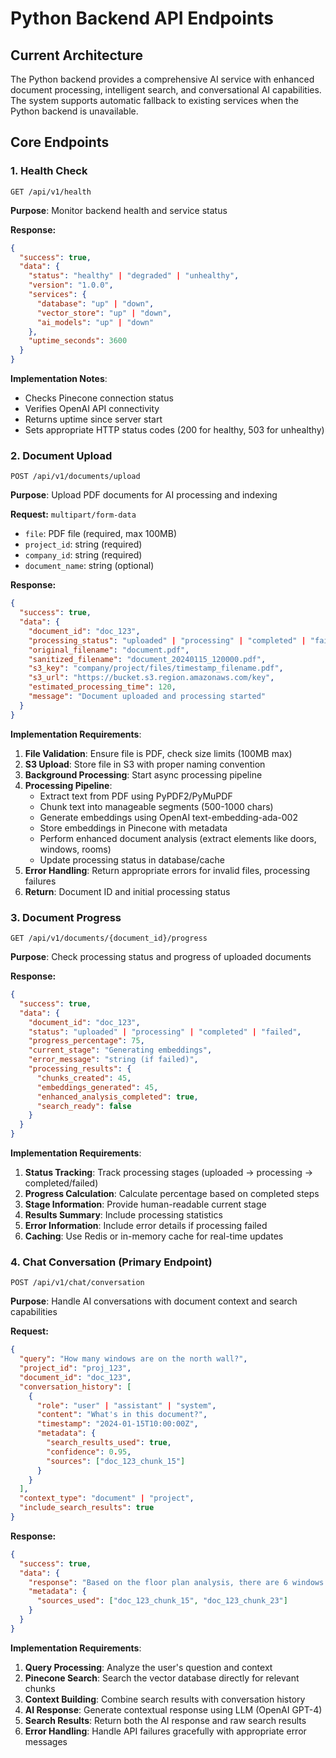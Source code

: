 # Python Backend API Endpoints

## **Current Architecture**

The Python backend provides a comprehensive AI service with enhanced document processing, intelligent search, and conversational AI capabilities. The system supports automatic fallback to existing services when the Python backend is unavailable.

## **Core Endpoints**

### **1. Health Check**
```
GET /api/v1/health
```
**Purpose**: Monitor backend health and service status

**Response:**
```json
{
  "success": true,
  "data": {
    "status": "healthy" | "degraded" | "unhealthy",
    "version": "1.0.0",
    "services": {
      "database": "up" | "down",
      "vector_store": "up" | "down", 
      "ai_models": "up" | "down"
    },
    "uptime_seconds": 3600
  }
}
```

**Implementation Notes**:
- Checks Pinecone connection status
- Verifies OpenAI API connectivity
- Returns uptime since server start
- Sets appropriate HTTP status codes (200 for healthy, 503 for unhealthy)

### **2. Document Upload**
```
POST /api/v1/documents/upload
```
**Purpose**: Upload PDF documents for AI processing and indexing

**Request:** `multipart/form-data`
- `file`: PDF file (required, max 100MB)
- `project_id`: string (required)
- `company_id`: string (required)
- `document_name`: string (optional)

**Response:**
```json
{
  "success": true,
  "data": {
    "document_id": "doc_123",
    "processing_status": "uploaded" | "processing" | "completed" | "failed",
    "original_filename": "document.pdf",
    "sanitized_filename": "document_20240115_120000.pdf",
    "s3_key": "company/project/files/timestamp_filename.pdf",
    "s3_url": "https://bucket.s3.region.amazonaws.com/key",
    "estimated_processing_time": 120,
    "message": "Document uploaded and processing started"
  }
}
```

**Implementation Requirements**:
1. **File Validation**: Ensure file is PDF, check size limits (100MB max)
2. **S3 Upload**: Store file in S3 with proper naming convention
3. **Background Processing**: Start async processing pipeline
4. **Processing Pipeline**:
   - Extract text from PDF using PyPDF2/PyMuPDF
   - Chunk text into manageable segments (500-1000 chars)
   - Generate embeddings using OpenAI text-embedding-ada-002
   - Store embeddings in Pinecone with metadata
   - Perform enhanced document analysis (extract elements like doors, windows, rooms)
   - Update processing status in database/cache
5. **Error Handling**: Return appropriate errors for invalid files, processing failures
6. **Return**: Document ID and initial processing status

### **3. Document Progress**
```
GET /api/v1/documents/{document_id}/progress
```
**Purpose**: Check processing status and progress of uploaded documents

**Response:**
```json
{
  "success": true,
  "data": {
    "document_id": "doc_123",
    "status": "uploaded" | "processing" | "completed" | "failed",
    "progress_percentage": 75,
    "current_stage": "Generating embeddings",
    "error_message": "string (if failed)",
    "processing_results": {
      "chunks_created": 45,
      "embeddings_generated": 45,
      "enhanced_analysis_completed": true,
      "search_ready": false
    }
  }
}
```

**Implementation Requirements**:
1. **Status Tracking**: Track processing stages (uploaded → processing → completed/failed)
2. **Progress Calculation**: Calculate percentage based on completed steps
3. **Stage Information**: Provide human-readable current stage
4. **Results Summary**: Include processing statistics
5. **Error Information**: Include error details if processing failed
6. **Caching**: Use Redis or in-memory cache for real-time updates

### **4. Chat Conversation (Primary Endpoint)**
```
POST /api/v1/chat/conversation
```
**Purpose**: Handle AI conversations with document context and search capabilities

**Request:**
```json
{
  "query": "How many windows are on the north wall?",
  "project_id": "proj_123",
  "document_id": "doc_123",
  "conversation_history": [
    {
      "role": "user" | "assistant" | "system",
      "content": "What's in this document?",
      "timestamp": "2024-01-15T10:00:00Z",
      "metadata": {
        "search_results_used": true,
        "confidence": 0.95,
        "sources": ["doc_123_chunk_15"]
      }
    }
  ],
  "context_type": "document" | "project",
  "include_search_results": true
}
```

**Response:**
```json
{
  "success": true,
  "data": {
    "response": "Based on the floor plan analysis, there are 6 windows on the north wall of the building.",
    "metadata": {
      "sources_used": ["doc_123_chunk_15", "doc_123_chunk_23"]
    }
  }
}
```

**Implementation Requirements**:
1. **Query Processing**: Analyze the user's question and context
2. **Pinecone Search**: Search the vector database directly for relevant chunks
3. **Context Building**: Combine search results with conversation history
4. **AI Response**: Generate contextual response using LLM (OpenAI GPT-4)
5. **Search Results**: Return both the AI response and raw search results
6. **Error Handling**: Handle API failures gracefully with appropriate error messages
